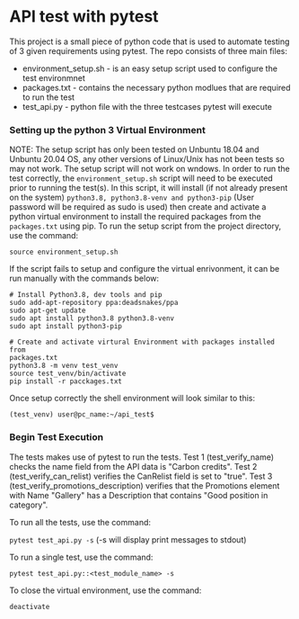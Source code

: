 # API test with pytest
This project is a small piece of python code that is used to automate testing 
of 3 given requirements using pytest.
The repo consists of three main files:
* environment_setup.sh - is an easy setup script used to configure the
 test environmnet
* packages.txt - contains the necessary python modlues that are required to
 run the test
* test_api.py - python file with the three testcases pytest will execute


### Setting up the python 3 Virtual Environment
NOTE: The setup script has only been tested on Unbuntu 18.04 and Unbuntu 20.04 
OS, any other versions of Linux/Unix has not been tests so may not work. 
The setup script will not work on wndows. In order to run the test correctly, 
the `environment_setup.sh` script will need to be executed prior to running 
the test(s). In this script, it will install (if not already present on the 
system) `python3.8, python3.8-venv and python3-pip` (User password will be 
required as sudo is used) then create and activate a python virtual environment 
to install the required packages from the `packages.txt` using pip.
To run the setup script from the project directory, use the command:

`source environment_setup.sh`

If the script fails to setup and configure the virtual enrivonment, it can be
 run manually with the commands below:
 ```
# Install Python3.8, dev tools and pip
sudo add-apt-repository ppa:deadsnakes/ppa
sudo apt-get update
sudo apt install python3.8 python3.8-venv
sudo apt install python3-pip

# Create and activate virtural Environment with packages installed from
 packages.txt
python3.8 -m venv test_venv
source test_venv/bin/activate
pip install -r pacckages.txt
```
Once setup correctly the shell environment will look similar to this:

`(test_venv) user@pc_name:~/api_test$ `

### Begin Test Execution
The tests makes use of pytest to run the tests. Test 1 (test_verify_name) 
checks the name field from the API data is "Carbon credits". 
Test 2 (test_verify_can_relist) verifies the CanRelist field is set to "true".
Test 3 (test_verify_promotions_description) verifies that the Promotions 
element with Name "Gallery" has a Description that contains "Good position in
 category".

To run all the tests, use the command:

`pytest test_api.py -s` (-s will display print messages to stdout)

To run a single test, use the command:

`pytest test_api.py::<test_module_name> -s`

To close the virtual environment, use the command:

`deactivate`
